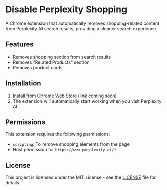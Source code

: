 # Disable Perplexity Shopping

A Chrome extension that automatically removes shopping-related content from Perplexity AI search results, providing a cleaner search experience.

## Features

- Removes shopping section from search results
- Removes "Related Products" section
- Removes product cards

## Installation

1. Install from Chrome Web Store (link coming soon)
2. The extension will automatically start working when you visit Perplexity AI

## Permissions

This extension requires the following permissions:
- `scripting`: To remove shopping elements from the page
- Host permission for `https://www.perplexity.ai/*`

## License

This project is licensed under the MIT License - see the [LICENSE](LICENSE) file for details.
